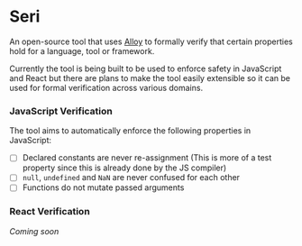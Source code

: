 # Seri

An open-source tool that uses [Alloy](https://alloytools.org/) to formally verify that certain properties hold for a language, tool or framework. 

Currently the tool is being built to be used to enforce safety in JavaScript and React but there are plans to make the tool easily extensible so it can be used for formal verification across various domains.

### JavaScript Verification

The tool aims to automatically enforce the following properties in JavaScript:

- [ ] Declared constants are never re-assignment (This is more of a test property since this is already done by the JS compiler)
- [ ] `null`, `undefined` and `NaN` are never confused for each other
- [ ] Functions do not mutate passed arguments

### React Verification

_Coming soon_

